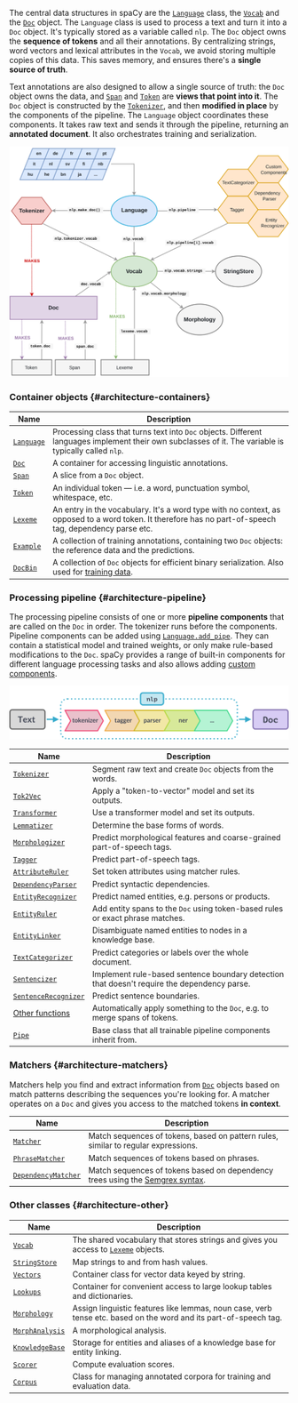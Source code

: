 The central data structures in spaCy are the [`Language`](/api/language) class,
the [`Vocab`](/api/vocab) and the [`Doc`](/api/doc) object. The `Language` class
is used to process a text and turn it into a `Doc` object. It's typically stored
as a variable called `nlp`. The `Doc` object owns the **sequence of tokens** and
all their annotations. By centralizing strings, word vectors and lexical
attributes in the `Vocab`, we avoid storing multiple copies of this data. This
saves memory, and ensures there's a **single source of truth**.

Text annotations are also designed to allow a single source of truth: the `Doc`
object owns the data, and [`Span`](/api/span) and [`Token`](/api/token) are
**views that point into it**. The `Doc` object is constructed by the
[`Tokenizer`](/api/tokenizer), and then **modified in place** by the components
of the pipeline. The `Language` object coordinates these components. It takes
raw text and sends it through the pipeline, returning an **annotated document**.
It also orchestrates training and serialization.

<!-- TODO: update graphic -->

![Library architecture](../../images/architecture.svg)

### Container objects {#architecture-containers}

| Name                        | Description                                                                                                                                             |
| --------------------------- | ------------------------------------------------------------------------------------------------------------------------------------------------------- |
| [`Language`](/api/language) | Processing class that turns text into `Doc` objects. Different languages implement their own subclasses of it. The variable is typically called `nlp`.  |
| [`Doc`](/api/doc)           | A container for accessing linguistic annotations.                                                                                                       |
| [`Span`](/api/span)         | A slice from a `Doc` object.                                                                                                                            |
| [`Token`](/api/token)       | An individual token — i.e. a word, punctuation symbol, whitespace, etc.                                                                                 |
| [`Lexeme`](/api/lexeme)     | An entry in the vocabulary. It's a word type with no context, as opposed to a word token. It therefore has no part-of-speech tag, dependency parse etc. |
| [`Example`](/api/example)   | A collection of training annotations, containing two `Doc` objects: the reference data and the predictions.                                             |
| [`DocBin`](/api/docbin)     | A collection of `Doc` objects for efficient binary serialization. Also used for [training data](/api/data-formats#binary-training).                     |

### Processing pipeline {#architecture-pipeline}

The processing pipeline consists of one or more **pipeline components** that are
called on the `Doc` in order. The tokenizer runs before the components. Pipeline
components can be added using [`Language.add_pipe`](/api/language#add_pipe).
They can contain a statistical model and trained weights, or only make
rule-based modifications to the `Doc`. spaCy provides a range of built-in
components for different language processing tasks and also allows adding
[custom components](/usage/processing-pipelines#custom-components).

![The processing pipeline](../../images/pipeline.svg)

| Name                                            | Description                                                                                 |
| ----------------------------------------------- | ------------------------------------------------------------------------------------------- |
| [`Tokenizer`](/api/tokenizer)                   | Segment raw text and create `Doc` objects from the words.                                   |
| [`Tok2Vec`](/api/tok2vec)                       | Apply a "token-to-vector" model and set its outputs.                                        |
| [`Transformer`](/api/transformer)               | Use a transformer model and set its outputs.                                                |
| [`Lemmatizer`](/api/lemmatizer)                 | Determine the base forms of words.                                                          |
| [`Morphologizer`](/api/morphologizer)           | Predict morphological features and coarse-grained part-of-speech tags.                      |
| [`Tagger`](/api/tagger)                         | Predict part-of-speech tags.                                                                |
| [`AttributeRuler`](/api/attributeruler)         | Set token attributes using matcher rules.                                                   |
| [`DependencyParser`](/api/dependencyparser)     | Predict syntactic dependencies.                                                             |
| [`EntityRecognizer`](/api/entityrecognizer)     | Predict named entities, e.g. persons or products.                                           |
| [`EntityRuler`](/api/entityruler)               | Add entity spans to the `Doc` using token-based rules or exact phrase matches.              |
| [`EntityLinker`](/api/entitylinker)             | Disambiguate named entities to nodes in a knowledge base.                                   |
| [`TextCategorizer`](/api/textcategorizer)       | Predict categories or labels over the whole document.                                       |
| [`Sentencizer`](/api/sentencizer)               | Implement rule-based sentence boundary detection that doesn't require the dependency parse. |
| [`SentenceRecognizer`](/api/sentencerecognizer) | Predict sentence boundaries.                                                                |
| [Other functions](/api/pipeline-functions)      | Automatically apply something to the `Doc`, e.g. to merge spans of tokens.                  |
| [`Pipe`](/api/pipe)                             | Base class that all trainable pipeline components inherit from.                             |

### Matchers {#architecture-matchers}

Matchers help you find and extract information from [`Doc`](/api/doc) objects
based on match patterns describing the sequences you're looking for. A matcher
operates on a `Doc` and gives you access to the matched tokens **in context**.

| Name                                          | Description                                                                                                                                                                         |
| --------------------------------------------- | ----------------------------------------------------------------------------------------------------------------------------------------------------------------------------------- |
| [`Matcher`](/api/matcher)                     | Match sequences of tokens, based on pattern rules, similar to regular expressions.                                                                                                  |
| [`PhraseMatcher`](/api/phrasematcher)         | Match sequences of tokens based on phrases.                                                                                                                                         |
| [`DependencyMatcher`](/api/dependencymatcher) | Match sequences of tokens based on dependency trees using the [Semgrex syntax](https://nlp.stanford.edu/nlp/javadoc/javanlp/edu/stanford/nlp/semgraph/semgrex/SemgrexPattern.html). |

### Other classes {#architecture-other}

| Name                                  | Description                                                                                                      |
| ------------------------------------- | ---------------------------------------------------------------------------------------------------------------- |
| [`Vocab`](/api/vocab)                 | The shared vocabulary that stores strings and gives you access to [`Lexeme`](/api/lexeme) objects.               |
| [`StringStore`](/api/stringstore)     | Map strings to and from hash values.                                                                             |
| [`Vectors`](/api/vectors)             | Container class for vector data keyed by string.                                                                 |
| [`Lookups`](/api/lookups)             | Container for convenient access to large lookup tables and dictionaries.                                         |
| [`Morphology`](/api/morphology)       | Assign linguistic features like lemmas, noun case, verb tense etc. based on the word and its part-of-speech tag. |
| [`MorphAnalysis`](/api/morphanalysis) | A morphological analysis.                                                                                        |
| [`KnowledgeBase`](/api/kb)            | Storage for entities and aliases of a knowledge base for entity linking.                                         |
| [`Scorer`](/api/scorer)               | Compute evaluation scores.                                                                                       |
| [`Corpus`](/api/corpis)               | Class for managing annotated corpora for training and evaluation data.                                           |
